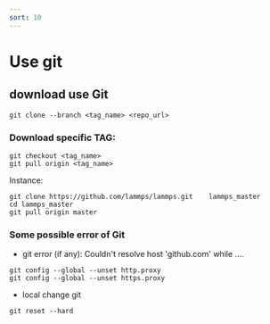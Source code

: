 ```yaml
---
sort: 10
---
```


# Use git

## download use Git
```shell
git clone --branch <tag_name> <repo_url>
```

### Download specific TAG:  
```shell
git checkout <tag_name>
git pull origin <tag_name>
```
Instance:
```shell
git clone https://github.com/lammps/lammps.git    lammps_master
cd lammps_master
git pull origin master
```

### Some possible error of Git
- git error (if any): Couldn't resolve host 'github.com' while ....
```shell
git config --global --unset http.proxy    
git config --global --unset https.proxy 
```
- local change git
```shell
git reset --hard 
```

